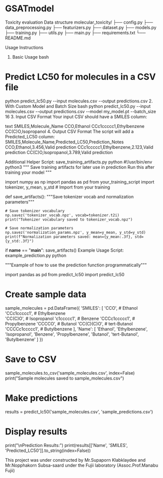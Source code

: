 # GSATmodel
Toxicity evaluation
Data structure
molecular_toxicity/
├── config.py
├── data_preprocessing.py
├── featurizers.py
├── dataset.py
├── models.py
├── training.py
├── utils.py
├── main.py
├── requirements.txt
└── README.md

Usage Instructions
1. Basic Usage
bash
# Predict LC50 for molecules in a CSV file
python predict_lc50.py --input molecules.csv --output predictions.csv
2. With Custom Model and Batch Size
bash
python predict_lc50.py --input molecules.csv --output predictions.csv --model my_model.pt --batch_size 16
3. Input CSV Format
Your input CSV should have a SMILES column:

text
SMILES,Molecule_Name
CCO,Ethanol
CCc1ccccc1,Ethylbenzene
CC(C)O,Isopropanol
4. Output CSV Format
The script will add a Predicted_LC50 column:
SMILES,Molecule_Name,Predicted_LC50,Prediction_Notes
CCO,Ethanol,3.456,Valid prediction
CCc1ccccc1,Ethylbenzene,2.123,Valid prediction
CC(C)O,Isopropanol,3.789,Valid prediction

Additional Helper Script: save_training_artifacts.py
python
#!/usr/bin/env python3
"""
Save training artifacts for later use in prediction
Run this after training your model
"""

import numpy as np
import pandas as pd
from your_training_script import tokenizer, y_mean, y_std  # Import from your training

def save_artifacts():
    """Save tokenizer vocab and normalization parameters"""
    
    # Save tokenizer vocabulary
    np.savez('tokenizer_vocab.npz', vocab=tokenizer.t2i)
    print("Tokenizer vocabulary saved to tokenizer_vocab.npz")
    
    # Save normalization parameters  
    np.savez('normalization_params.npz', y_mean=y_mean, y_std=y_std)
    print(f"Normalization parameters saved: mean={y_mean:.3f}, std={y_std:.3f}")

if __name__ == "__main__":
    save_artifacts()
Example Usage Script: example_prediction.py
python

"""Example of how to use the prediction function programmatically"""

import pandas as pd
from predict_lc50 import predict_lc50

# Create sample data
sample_molecules = pd.DataFrame({
    'SMILES': [
        'CCO',                    # Ethanol
        'CCc1ccccc1',            # Ethylbenzene  
        'CC(C)O',                # Isopropanol
        'c1ccccc1',              # Benzene
        'CCCc1ccccc1',           # Propylbenzene
        'CCCCO',                 # Butanol
        'CC(C)(C)O',             # tert-Butanol
        'CCCCc1ccccc1',          # Butylbenzene
    ],
    'Name': [
        'Ethanol', 'Ethylbenzene', 'Isopropanol', 'Benzene',
        'Propylbenzene', 'Butanol', 'tert-Butanol', 'Butylbenzene'
    ]
})

# Save to CSV
sample_molecules.to_csv('sample_molecules.csv', index=False)
print("Sample molecules saved to sample_molecules.csv")

# Make predictions
results = predict_lc50('sample_molecules.csv', 'sample_predictions.csv')

# Display results
print("\nPrediction Results:")
print(results[['Name', 'SMILES', 'Predicted_LC50']].to_string(index=False))


This project was under constructed by Mr.Supaporn Klabklaydee and Mr.Nopphakorn Subsa-saard under the Fujii laboratory (Assoc.Prof.Manabu Fujii) 
